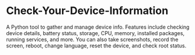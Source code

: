 # Check-Your-Device-Information
A Python tool to gather and manage device info. Features include checking device details, battery status, storage, CPU, memory, installed packages, running services, and more. You can also take screenshots, record the screen, reboot, change language, reset the device, and check root status.
